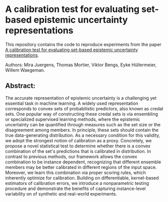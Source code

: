# A calibration test for evaluating set-based epistemic uncertainty representations
This repository contains the code to reproduce experiments from the paper 
[A calibration test for evaluating set-based epistemic uncertainty representations](https://arxiv.org/abs/2502.16299).

Authors: Mira Juergens, Thomas Mortier, Viktor Bengs, Eyke Hüllermeier, Willem Waegeman.

## Abstract:

The accurate representation of epistemic uncertainty is a challenging yet essential task in machine learning. A widely used representation corresponds to convex sets of probabilistic predictors, also known as credal sets. One popular way of constructing these credal sets is via ensembling or specialized supervised learning methods, where the epistemic uncertainty can be quantified through measures such as the set size or the disagreement among members. In principle, these sets should contain the true data-generating distribution. As a necessary condition for this validity, we adopt the strongest notion of calibration as a proxy. Concretely, we propose a novel statistical test to determine whether there is a convex combination of the set's predictions that is calibrated in distribution. In contrast to previous methods, our framework allows the convex combination to be instance dependent, recognizing that different ensemble members may be better calibrated in different regions of the input space. Moreover, we learn this combination via proper scoring rules, which inherently optimize for calibration. Building on differentiable, kernel-based estimators of calibration errors, we introduce a nonparametric testing procedure and demonstrate the benefits of capturing instance-level variability on of synthetic and real-world experiments.

